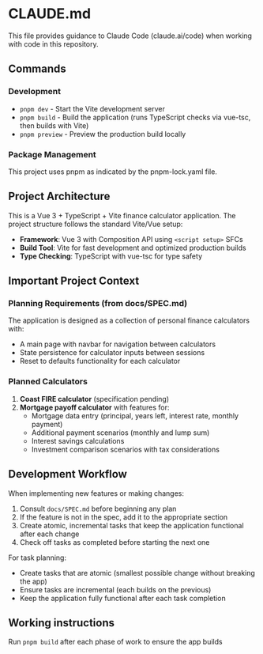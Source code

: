 # CLAUDE.md

This file provides guidance to Claude Code (claude.ai/code) when working with code in this repository.

## Commands

### Development
- `pnpm dev` - Start the Vite development server
- `pnpm build` - Build the application (runs TypeScript checks via vue-tsc, then builds with Vite)
- `pnpm preview` - Preview the production build locally

### Package Management
This project uses pnpm as indicated by the pnpm-lock.yaml file.

## Project Architecture

This is a Vue 3 + TypeScript + Vite finance calculator application. The project structure follows the standard Vite/Vue setup:

- **Framework**: Vue 3 with Composition API using `<script setup>` SFCs
- **Build Tool**: Vite for fast development and optimized production builds
- **Type Checking**: TypeScript with vue-tsc for type safety

## Important Project Context

### Planning Requirements (from docs/SPEC.md)
The application is designed as a collection of personal finance calculators with:
- A main page with navbar for navigation between calculators
- State persistence for calculator inputs between sessions
- Reset to defaults functionality for each calculator

### Planned Calculators
1. **Coast FIRE calculator** (specification pending)
2. **Mortgage payoff calculator** with features for:
   - Mortgage data entry (principal, years left, interest rate, monthly payment)
   - Additional payment scenarios (monthly and lump sum)
   - Interest savings calculations
   - Investment comparison scenarios with tax considerations

## Development Workflow

When implementing new features or making changes:
1. Consult `docs/SPEC.md` before beginning any plan
2. If the feature is not in the spec, add it to the appropriate section
3. Create atomic, incremental tasks that keep the application functional after each change
4. Check off tasks as completed before starting the next one

For task planning:
- Create tasks that are atomic (smallest possible change without breaking the app)
- Ensure tasks are incremental (each builds on the previous)
- Keep the application fully functional after each task completion

## Working instructions

Run `pnpm build` after each phase of work to ensure the app builds